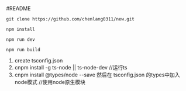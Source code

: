 #README 
```
git clone https://github.com/chenlang0311/new.git

npm install 

npm run dev

npm run build
```
1. create tsconfig.json
2. cnpm install -g ts-node || ts-node-dev //运行ts
3. cnpm install @types/node --save 然后在 tsconfig.json 的types中加入node模式 //使用node原生模块